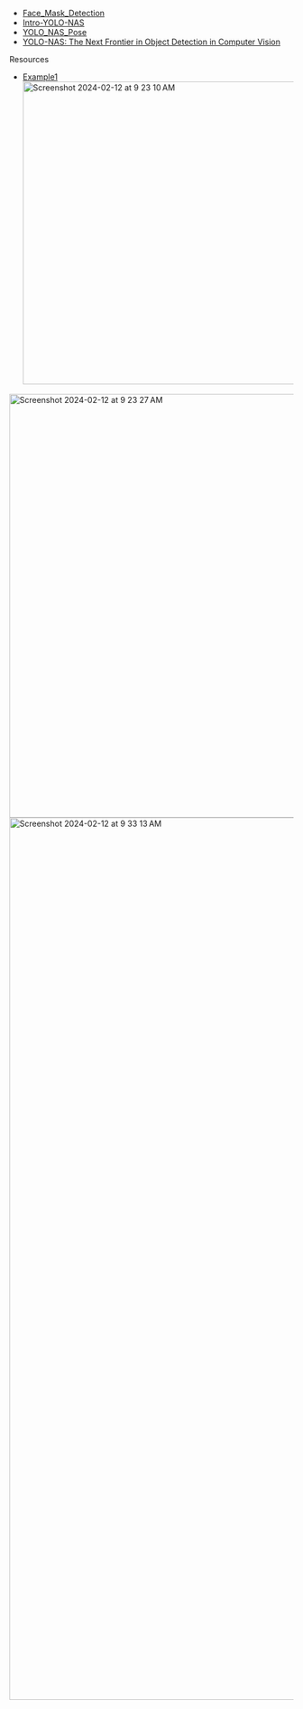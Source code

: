 - [Face_Mask_Detection](https://github.com/andysingal/CV_public/blob/main/YOLO-NAS/Face_Mask_Detection.ipynb)
- [Intro-YOLO-NAS](https://github.com/andysingal/CV_public/blob/main/YOLO-NAS/Intro_to_SuperGradients_%2B_YOLONAS_Starter_Notebook.ipynb)
- [YOLO_NAS_Pose](https://github.com/andysingal/CV_public/blob/main/YOLO-NAS/Intro_to_SuperGradients_%2B_YOLO_NAS_Pose_Fine_Tuning_Starter_Notebook.ipynb)
- [YOLO-NAS: The Next Frontier in Object Detection in Computer Vision](https://blog.paperspace.com/yolo-nas/)
  
Resources
- [Example1](https://dev.classmethod.jp/articles/yolo-nas-pose-with-jetson-agx-orin/)
  <img width="536" alt="Screenshot 2024-02-12 at 9 23 10 AM" src="https://github.com/andysingal/CV_public/assets/20493493/ee698992-1f29-4afd-ae5e-74ab2c1f3b89">
<img width="750" alt="Screenshot 2024-02-12 at 9 23 27 AM" src="https://github.com/andysingal/CV_public/assets/20493493/9d387a23-30c9-4249-89bd-621b60310966">


<img width="1562" alt="Screenshot 2024-02-12 at 9 33 13 AM" src="https://github.com/andysingal/CV_public/assets/20493493/8693e5cf-9d54-4bb0-bbb5-44fa8baaeda4">
